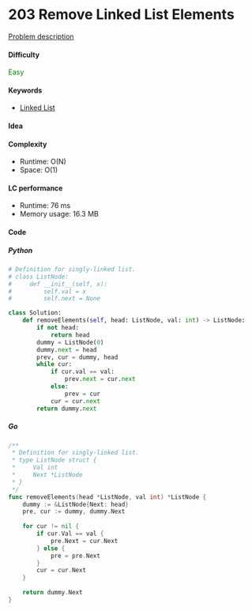 203 Remove Linked List Elements
=======================
[Problem description](https://leetcode.com/problems/remove-linked-list-elements/)

#### Difficulty
<span style="color:green">Easy</span>

#### Keywords
- [Linked List](../categories/linked_list.md)

#### Idea

#### Complexity
- Runtime: O(N)
- Space: O(1)

#### LC performance
- Runtime: 76 ms
- Memory usage: 16.3 MB

#### Code
##### Python
```python
# Definition for singly-linked list.
# class ListNode:
#     def __init__(self, x):
#         self.val = x
#         self.next = None

class Solution:
    def removeElements(self, head: ListNode, val: int) -> ListNode:
        if not head:
            return head
        dummy = ListNode(0)
        dummy.next = head
        prev, cur = dummy, head
        while cur:
            if cur.val == val:
                prev.next = cur.next
            else:
                prev = cur
            cur = cur.next
        return dummy.next
```

##### Go
```go
/**
 * Definition for singly-linked list.
 * type ListNode struct {
 *     Val int
 *     Next *ListNode
 * }
 */
func removeElements(head *ListNode, val int) *ListNode {
    dummy := &ListNode{Next: head}
    pre, cur := dummy, dummy.Next
    
    for cur != nil {
        if cur.Val == val {
            pre.Next = cur.Next
        } else {
            pre = pre.Next
        } 
        cur = cur.Next
    }
    
    return dummy.Next
}
```